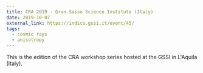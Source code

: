 ```yaml
---
title: CRA 2019 - Gran Sasso Science Institute (Italy)
date: 2019-10-07
external_link: https://indico.gssi.it/event/45/
tags:
  - cosmic rays
  - anisotropy
---
```


This is the edition of the CRA workshop series hosted at the GSSI in L'Aquila (Italy).

<!--more-->
